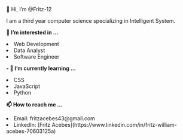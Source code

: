 <p1>👋 Hi, I’m @Fritz-12 </p1>

I am a third year computer science specializing in Intelligent System.

<b> 👀 I’m interested in ... </b>
<li> Web Development
<li> Data Analyst
<li> Software Engineer

<b> - 🌱 I’m currently learning ... </b>
<li> CSS
<li> JavaScript
<li> Python

<b> 📫 How to reach me ... </b>

<li> Email: fritzacebes43@gmail.com
<li> LinkedIn: [Fritz Acebes](https://www.linkedin.com/in/fritz-william-acebes-70603125a)

<!---
Fritz-12/Fritz-12 is a ✨ special ✨ repository because its `README.md` (this file) appears on your GitHub profile.
You can click the Preview link to take a look at your changes.
--->

